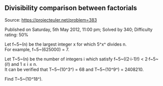 Divisibility comparison between factorials
------------------------------------------

Source: https://projecteuler.net/problem=383

Published on Saturday, 5th May 2012, 11:00 pm; Solved by 340; Difficulty
rating: 50%

Let f~5~(n) be the largest integer x for which 5^x^ divides n.\
 For example, f~5~(625000) = 7.

Let T~5~(n) be the number of integers i which satisfy f~5~((2·i-1)!) \<
2·f~5~(i!) and 1 ≤ i ≤ n.\
 It can be verified that T~5~(10^3^) = 68 and T~5~(10^9^) = 2408210.

Find T~5~(10^18^).
